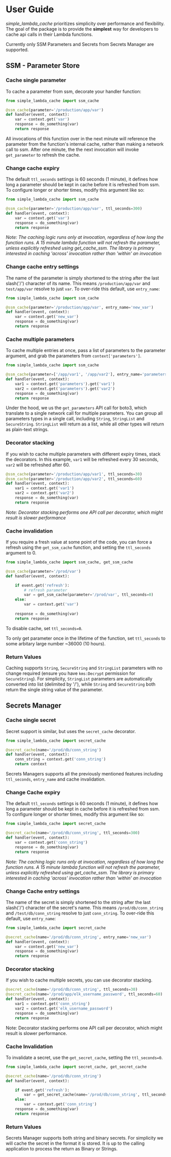 # User Guide

_simple_lambda_cache_ prioritizes simplicity over performance and flexibility. The goal of the package is to provide the **simplest** way for developers to cache api calls in their Lambda functions.

Currently only SSM Parameters and Secrets from Secrets Manager are supported.

## SSM - Parameter Store

### Cache single parameter

To cache a parameter from ssm, decorate your handler function:

```python
from simple_lambda_cache import ssm_cache

@ssm_cache(parameter='/production/app/var')
def handler(event, context):
    var = context.get('var')
    response = do_something(var)
    return response
```
All invocations of this function over in the next minute will reference the parameter from the function's internal cache, rather than making a network call to ssm. After one minute, the the next invocation will invoke `get_parameter` to refresh the cache.

### Change cache expiry

The default `ttl_seconds` settings is 60 seconds (1 minute), it defines how long a parameter should be kept in cache before it is refreshed from ssm. To configure longer or shorter times, modify this argument like so:

```python
from simple_lambda_cache import ssm_cache

@ssm_cache(parameter='/production/app/var', ttl_seconds=300)
def handler(event, context):
    var = context.get('var')
    response = do_something(var)
    return response
```

_Note: The caching logic runs only at invocation, regardless of how long the function runs. A 15 minute lambda function will not refresh the parameter, unless explicitly refreshed using get_cache_ssm. The library is primary interested in caching 'across' invocation rather than 'within' an invocation_

### Change cache entry settings

The name of the parameter is simply shortened to the string after the last slash('/') character of its name. This means `/production/app/var` and `test/app/var` resolve to just `var`. To over-ride this default, use `entry_name`:

```python
from simple_lambda_cache import ssm_cache

@ssm_cache(parameter='/production/app/var', entry_name='new_var')
def handler(event, context):
    var = context.get('new_var')
    response = do_something(var)
    return response
```

### Cache multiple parameters

To cache multiple entries at once, pass a list of parameters to the parameter argument, and grab the parameters from `context['parameters']`.

```python
from simple_lambda_cache import ssm_cache

@ssm_cache(parameter=['/app/var1', '/app/var2'], entry_name='parameters')
def handler(event, context):
    var1 = context.get('parameters').get('var1')
    var2 = context.get('parameters').get('var2')
    response = do_something(var)
    return response
```

Under the hood, we us the `get_parameters` API call for boto3, which translate to a single network call for multiple parameters. You can group all parameters types in a single call, including `String`, `StringList` and `SecureString`. `StringList` will return as a list, while all other types will return as plain-text strings.

### Decorator stacking
If you wish to cache multiple parameters with different expiry times, stack the decorators. In this example, `var1` will be refreshed every 30 seconds, `var2` will be refreshed after 60.

```python
@ssm_cache(parameter='/production/app/var1', ttl_seconds=30)
@ssm_cache(parameter='/production/app/var2', ttl_seconds=60)
def handler(event, context):
    var1 = context.get('var1')
    var2 = context.get('var2')
    response = do_something(var)
    return response
```
_Note: Decorator stacking performs one API call per decorator, which might result is slower performance_

### Cache invalidation

If you require a fresh value at some point of the code, you can force a refresh using the `get_ssm_cache` function, and setting the `ttl_seconds` argument to 0.

```python
from simple_lambda_cache import ssm_cache, get_ssm_cache

@ssm_cache(parameter='/prod/var')
def handler(event, context):

    if event.get('refresh'):
        # refresh parameter
        var = get_ssm_cache(parameter='/prod/var', ttl_seconds=0)
    else:
        var = context.get('var')
    
    response = do_something(var)
    return response
```

To disable cache, set `ttl_seconds=0`.

To only get parameter once in the lifetime of the function, set `ttl_seconds` to some arbitary large number ~36000 (10 hours).

### Return Values

Caching supports `String`, `SecureString` and `StringList` parameters with no change required (ensure you have `kms:Decrypt` permission for `SecureString`). For simplicity, `StringList` parameters are automatically converted into list (delimited by '/'), while `String` and `SecureString` both return the single string value of the parameter.

## Secrets Manager

### Cache single secret

Secret support is similar, but uses the `secret_cache` decorator.

```python
from simple_lambda_cache import secret_cache

@secret_cache(name='/prod/db/conn_string')
def handler(event, context):
    conn_string = context.get('conn_string')
    return context
```

Secrets Managers supports all the previously mentioned features including `ttl_seconds`, `entry_name` and cache invalidation.

### Change Cache expiry

The default `ttl_seconds` settings is 60 seconds (1 minute), it defines how long a parameter should be kept in cache before it is refreshed from ssm. To configure longer or shorter times, modify this argument like so:

```python
from simple_lambda_cache import secret_cache

@secret_cache(name='/prod/db/conn_string', ttl_seconds=300)
def handler(event, context):
    var = context.get('conn_string')
    response = do_something(var)
    return response
```

_Note: The caching logic runs only at invocation, regardless of how long the function runs. A 15 minute lambda function will not refresh the parameter, unless explicitly refreshed using get_cache_ssm. The library is primary interested in caching 'across' invocation rather than 'within' an invocation_

### Change Cache entry settings

The name of the secret is simply shortened to the string after the last slash('/') character of the secret's name. This means `/prod/db/conn_string` and `/test/db/conn_string` resolve to just `conn_string`. To over-ride this default, use `entry_name`:

```python
from simple_lambda_cache import secret_cache

@secret_cache(name='/prod/db/conn_string', entry_name='new_var')
def handler(event, context):
    var = context.get('new_var')
    response = do_something(var)
    return response
```

### Decorator stacking

If you wish to cache multiple secrets, you can use decorator stacking.

```python
@secret_cache(name='/prod/db/conn_string', ttl_seconds=30)
@secret_cache(name='/prod/app/elk_username_password', ttl_seconds=60)
def handler(event, context):
    var1 = context.get('conn_string')
    var2 = context.get('elk_username_password')
    response = do_something(var)
    return response
```

Note: Decorator stacking performs one API call per decorator, which might result is slower performance.

### Cache Invalidation

To invalidate a secret, use the `get_secret_cache`, setting the `ttl_seconds=0`.
```python
from simple_lambda_cache import secret_cache, get_secret_cache

@secret_cache(name='/prod/db/conn_string')
def handler(event, context):

    if event.get('refresh'):
        var = get_secret_cache(name='/prod/db/conn_string', ttl_seconds=0)
    else:
        var = context.get('conn_string')
    response = do_something(var)
    return response
```

### Return Values

Secrets Manager supports both string and binary secrets. For simplicity we will cache the secret in the format it is stored. It is up to the calling application to process the return as Binary or Strings.